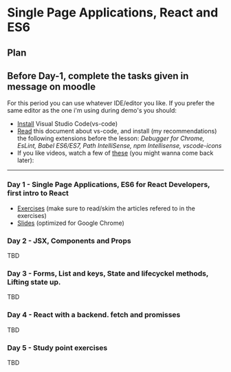 # Single Page Applications, React and ES6

## Plan
Before Day-1, complete the tasks given in message on moodle
---
For this period you can use whatever IDE/editor you like. If you prefer the same editor as the one i'm using during demo's you should:
* [Install](https://code.visualstudio.com/download) Visual Studio Code(vs-code) 
* [Read](https://code.visualstudio.com/Docs/languages/javascript) this document about vs-code, and install (my recommendations) the following extensions before the lesson: 
 *Debugger for Chrome, EsLint, Babel ES6/ES7, Path IntelliSense, npm Intellisense, vscode-icons*
* If you like videos, watch a few of [these](https://code.visualstudio.com/docs/introvideos/overview) (you might wanna come back later):
---
### Day 1 - Single Page Applications, ES6 for React Developers, first intro to React

- [Exercises](https://docs.google.com/document/d/1ae7MtxCZaq8EhpiJJpVgGP-e3pKqOdlKBo_u2qnjWlc/edit?usp=sharing) (make sure to read/skim the articles refered to in the exercises)
- [Slides](http://slides.mydemos.dk/reactIntro/reactIntro.html) (optimized for Google Chrome)


### Day 2 - JSX, Components and Props
TBD
### Day 3 - Forms, List and keys, State and lifecyckel methods, Lifting state up.
TBD
### Day 4 - React with a backend. fetch and promisses
TBD
### Day 5 - Study point exercises
TBD
